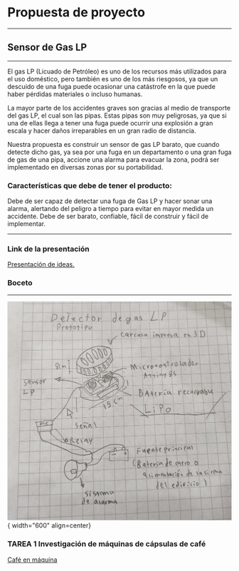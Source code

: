 # Propuesta de proyecto

---

## Sensor de Gas LP

---

El gas LP (Licuado de Petróleo) es uno de los recursos más utilizados para el uso doméstico, pero también es uno de los más riesgosos, ya que un descuido de una fuga puede ocasionar una catástrofe en la que puede haber pérdidas materiales o incluso humanas.

La mayor parte de los accidentes graves son gracias al medio de transporte del gas LP, el cual son las pipas. Estas pipas son muy peligrosas, ya que si una de ellas llega a tener una fuga puede ocurrir una explosión a gran escala y hacer daños irreparables en un gran radio de distancia.

Nuestra propuesta es construir un sensor de gas LP barato, que cuando detecte dicho gas, ya sea por una fuga en un departamento o una gran fuga de gas de una pipa, accione una alarma para evacuar la zona, podrá ser implementado en diversas zonas por su portabilidad.


### Características que debe de tener el producto:

Debe de ser capaz de detectar una fuga de Gas LP y hacer sonar una alarma, alertando del peligro a tiempo para evitar en mayor medida un accidente. Debe de ser barato, confiable, fácil de construir y fácil de implementar.

---

### Link de la presentación

[Presentación de ideas.](https://www.canva.com/design/DAGyy1hqadw/BnHuIFL2b5_UzT2nNvXCFg/edit)

### Boceto

---

![Esquemático 3D](IMGSproyecto/IMG/bocetogasLp.jpg){ width="600" align=center}

### TAREA 1 Investigación de máquinas de cápsulas de café

[Café en máquina](https://www.canva.com/design/DAGyyk8UNIc/vEBEfNsOicrzrriuVTPqnQ/edit?utm_content=DAGyyk8UNIc&utm_campaign=designshare&utm_medium=link2&utm_source=sharebutton)